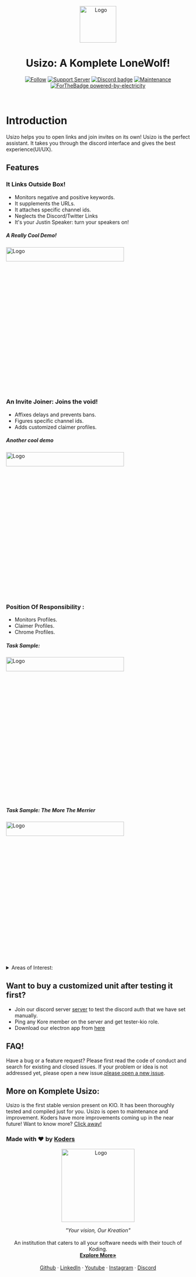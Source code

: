 <div align="center" >
    <img alt="Logo" height=100 src="./assets/KIO_24.png"/>
    <h1>Usizo: A Komplete LoneWolf!</h1>
 </h1>
    
[![Follow](https://img.shields.io/github/followers/koders-in?label=Koders&style=social)](https://github.com/koders-in)
[![Support Server](https://img.shields.io/discord/591914197219016707.svg?color=7289da&label=Koders&logo=discord&style=flat-square)](https://discord.gg/hGS24JC)
[![Discord badge](https://img.shields.io/static/v1?label=Depends&message=node&color=blue)](https://shields.io/)
[![Maintenance](https://img.shields.io/badge/Maintained%3F-yes-green.svg)](https://GitHub.com/Naereen/StrapDown.js/graphs/commit-activity)
<br />
[![ForTheBadge powered-by-electricity](http://ForTheBadge.com/images/badges/powered-by-electricity.svg)](http://ForTheBadge.com)
</div>
<br />

# Introduction

Usizo helps you to open links and join invites on its own! Usizo is the perfect assistant. It takes you through the discord interface and gives the best experience(UI/UX).

## **Features**

###  It Links Outside Box!

-   Monitors negative and positive keywords.
-   It supplements the URLs.
-   It attaches specific channel ids. 
-   Neglects the Discord/Twitter Links
-   It's your Justin Speaker: turn your speakers on!

##### _A Really Cool Demo!_

<img alt="Logo" height="10%" width="80%" src="./assets/linkopener.gif"/>

### An Invite Joiner: Joins the void!

-   Affixes delays and prevents bans. 
-   Figures specific channel ids. 
-   Adds customized claimer profiles.

##### _Another cool demo_

 <img alt="Logo"    height="10%" width="80%" src="./assets/invite.gif"/>

### Position Of Responsibility :

- Monitors Profiles.
- Claimer Profiles.
- Chrome Profiles.

##### _Task Sample:_

<img alt="Logo" align="center" height="10%" width="80%" src="./assets/data.gif"/>

##### _Task Sample: The More The Merrier_

<img alt="Logo"  height="10%" width="80%"   src="./assets/setting.gif"/>

<details><summary>Areas of Interest:</summary>
<p>
    <li>Easy buying of customized source codes.</li>
<li>Looks over custom Webhooks.</li>
<li>Exports and Imports logs.</li>
<li>Exports and Imports settings.</li>
<li>Discord Auth.</li>
<li>Discord rich presence.</li>
<li>Adds and removes chrome users.</li>
<li>Detects activity status.</li>
<li>Shows the current profile.</li>
<li>Confirms the logouts.</li>
<li>Role-based Auth.</li>
<li>Loads and Saves configs.</li>
<li>Starts and Stops the Bot.</li>
<li>Tests webhooks instantly and manually.</li>
</p>
</details>

## Want to buy a customized unit after testing it first?

-   Join our discord server [server](https://discord.com/invite/hGS24JC) to test the discord auth that we have set manually. 
-   Ping any Kore member on the server and get tester-kio role. 
-   Download our electron app from [here](https://drive.google.com/drive/folders/10SNruCpDUD6BuclW8STwNo9LO61Z6QbE?usp=sharing)

## FAQ!

Have a bug or a feature request? Please first read the code of conduct and search for existing and closed issues. If your problem or idea is not addressed yet, please open a new issue.[please open a new issue](https://github.com/koders-in/KompleteAIO/issues).

## More on Komplete Usizo:

Usizo is the first stable version present on KIO. It has been thoroughly tested and compiled just for you. Usizo is open to maintenance and improvement. Koders have more improvements coming up in the near future! Want to know more? [Click away!](https://koders.in/)


### Made with ❤️ by [Koders](http://koders.in/)

<p align="center">
  <a href="https://koders.in/">
    <img src="./assets/koders.png" alt="Logo" width="200" height="200">
  </a>
</p>
<p align="center">
  <i> "Your vision, Our Kreation" </i>
  <br>
  <br>
  An institution that caters to all your software needs with their touch of Koding.
  <br>
  <a href="https://www.koders.in"><strong>Explore More»</strong></a>
  <br>
  <br>
  <a href="https://www.github.com/koders-in">Github</a>
  ·
  <a href="https://www.linkedin.com/company/54359381/">LinkedIn</a>
  ·
  <a href="https://www.youtube.com/channel/UCZ5abFiwqKyJLIQ1Jqb6bNg">Youtube</a>
  ·
  <a href="https://www.instagram.com/koders_in/">Instagram</a>
  ·
  <a href="https://discord.gg/hGS24JC">Discord</a>
</p>
